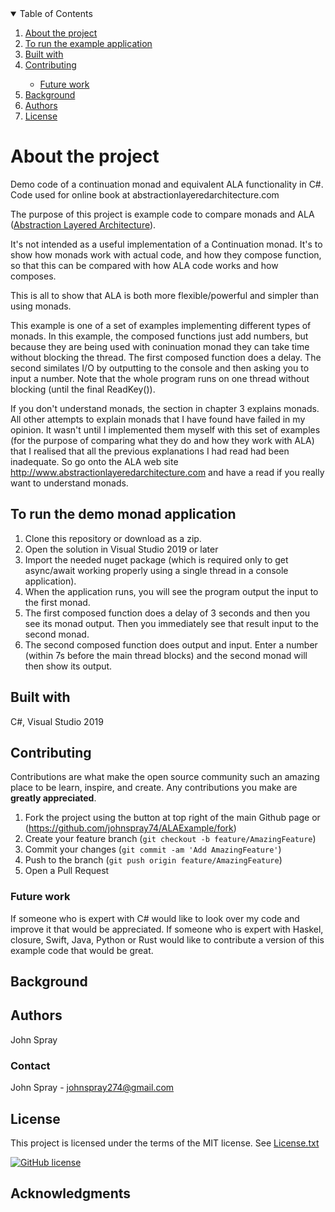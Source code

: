 <details open="open">
  <summary>Table of Contents</summary>
  <ol>
    <li><a href="#about-the-project">About the project</a></li>
    <li><a href="#To-run-the-example-application">To run the example application</a></li>
    <li><a href="#Built-with">Built with</a></li>
    <li><a href="#contributing">Contributing</a></li>
    <ul>
        <li><a href="#Future-work">Future work</a></li>
    </ul>
    <li><a href="#background">Background</a></li>
    <li><a href="#Authors">Authors</a></li>
    <li><a href="#license">License</a></li>
  </ol>
</details>


# About the project

Demo code of a continuation monad and equivalent ALA functionality in C#. Code used for online book at abstractionlayeredarchitecture.com 

The purpose of this project is example code to compare monads and ALA ([Abstraction Layered Architecture](AbstractionLayeredArchitecture.md)).

It's not intended as a useful implementation of a Continuation monad.
It's to show how monads work with actual code, and how they compose function, so that this can be compared with how ALA code works and how composes.

This is all to show that ALA is both more flexible/powerful and simpler than using monads.

This example is one of a set of examples implementing different types of monads.
In this example, the composed functions just add numbers, but because they are being used with coninuation monad they can take time without blocking the thread.
The first composed function does a delay. The second similates I/O by outputting to the console and then asking you to input a number.
Note that the whole program runs on one thread without blocking (until the final ReadKey()).

If you don't understand monads, the section in chapter 3 explains monads. All other attempts to explain monads that I have found have failed in my opinion.
It wasn't until I implemented them myself with this set of examples (for the purpose of comparing what they do and how they work with ALA) that
I realised that all the previous explanations I had read had been inadequate. So go onto the ALA  web site <http://www.abstractionlayeredarchitecture.com> and have a read if you really want to understand monads.

  
## To run the demo monad application

1. Clone this repository or download as a zip.
2. Open the solution in Visual Studio 2019 or later
3. Import the needed nuget package (which is required only to get async/await working properly using a single thread in a console application).
4. When the application runs, you will see the program output the input to the first monad.
5. The first composed function does a delay of 3 seconds and then you see its monad output. Then you immediately see that result input to the second monad.
6. The second composed function does output and input. Enter a number (within 7s before the main thread blocks) and the second monad will then show its output.


## Built with

C#, Visual Studio 2019


## Contributing

Contributions are what make the open source community such an amazing place to be learn, inspire, and create. Any contributions you make are **greatly appreciated**.

1. Fork the project using the button at top right of the main Github page or (<https://github.com/johnspray74/ALAExample/fork>)
2. Create your feature branch (`git checkout -b feature/AmazingFeature`)
3. Commit your changes (`git commit -am 'Add AmazingFeature'`)
4. Push to the branch (`git push origin feature/AmazingFeature`)
5. Open a Pull Request


### Future work

If someone who is expert with C# would like to look over my code and improve it that would be appreciated.
If someone who is expert with Haskel, closure, Swift, Java, Python or Rust would like to contribute a version of this example code that would be great.

## Background


## Authors

John Spray

### Contact

John Spray - johnspray274@gmail.com



## License

This project is licensed under the terms of the MIT license. See [License.txt](License.txt)

[![GitHub license](https://img.shields.io/github/license/johnspray74/ALAExample)](https://github.com/johnspray74/ALAExample/blob/master/License.txt)

## Acknowledgments


